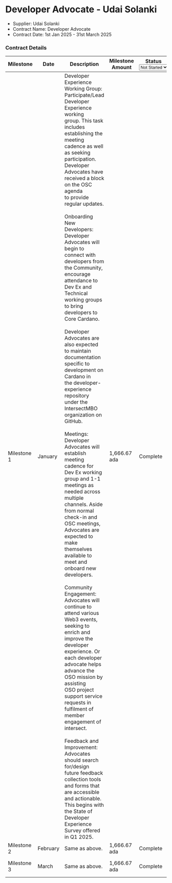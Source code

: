 # Developer Advocate - Udai Solanki

* Supplier: Udai Solanki
* Contract Name: Developer Advocate&#x20;
* Contract Date: 1st Jan 2025 - 31st March 2025

### Contract Details

<table data-full-width="true"><thead><tr><th width="144">Milestone</th><th width="102">Date</th><th width="440.5555419921875">Description</th><th width="180.3333740234375">Milestone Amount</th><th width="106.333251953125">Status<select><option value="tuQZQU0qZdoU" label="Not Started" color="blue"></option><option value="egD9AGmh1U3S" label="On Track" color="blue"></option><option value="Re3cd2eP2WaH" label="Complete" color="blue"></option><option value="bEAnsa2nIuMk" label="Delayed" color="blue"></option></select></th><th>MAF</th></tr></thead><tbody><tr><td>Milestone 1</td><td>January</td><td>Developer Experience Working Group:<br>Participate/Lead Developer Experience working<br>group. This task includes establishing the meeting<br>cadence as well as seeking participation. Developer<br>Advocates have received a block on the OSC agenda<br>to provide regular updates.<br><br>Onboarding New Developers: Developer Advocates will begin to connect with developers from the Community,<br>encourage attendance to Dev Ex and Technical working groups to bring developers to Core Cardano.<br><br>Developer Advocates are also expected to maintain<br>documentation specific to development on Cardano in<br>the developer-experience repository under the IntersectMBO organization on GitHub.<br><br>Meetings: Developer Advocates will establish meeting cadence for Dev Ex working group and 1-1 meetings as needed across multiple channels. Aside from normal check-in and OSC meetings, Advocates are expected to make themselves available to meet and onboard new<br>developers.<br><br>Community Engagement: Advocates will continue to<br>attend various Web3 events, seeking to enrich and improve the developer experience. Or each developer<br>advocate helps advance the OSO mission by assisting<br>OSO project support service requests in fulfilment of member engagement of intersect.<br><br>Feedback and Improvement: Advocates should search for/design future feedback collection tools and forms that are accessible and actionable. This begins with the State of Developer Experience Survey offered in Q1 2025.</td><td>1,666.67 ada</td><td><span data-option="Re3cd2eP2WaH">Complete</span></td><td>Not required — a single MAF has been completed to cover all three milestones.</td></tr><tr><td>Milestone 2</td><td>February</td><td>Same as above.</td><td>1,666.67 ada</td><td><span data-option="Re3cd2eP2WaH">Complete</span></td><td>Not required — a single MAF has been completed to cover all three milestones.</td></tr><tr><td>Milestone 3</td><td>March</td><td>Same as above.</td><td>1,666.67 ada</td><td><span data-option="Re3cd2eP2WaH">Complete</span></td><td><a href="https://drive.google.com/file/d/1kfLo02zF-mbNI9TJHJUO0kJvaboRNS1m/view?usp=sharing">https://drive.google.com/file/d/1kfLo02zF-mbNI9TJHJUO0kJvaboRNS1m/view?usp=sharing</a></td></tr></tbody></table>

